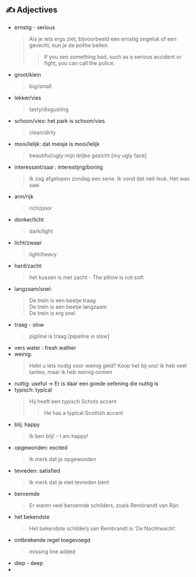 ## :writing_hand: Adjectives

- ernstig - serious 
    > Als je iets ergs ziet, bijvoorbeeld een ernstig ongeluk of een gevecht, kun je de politie bellen.
    >> If you see something bad, such as a serious accident or fight, you can call the police.
    >
- groot/klein
  > big/small
- lekker/vies
  > tasty/disgusting
- schoon/vies: het park is schoon/vies
  > clean/dirty
- mooi/lelijk: dat meisje is mooi/lelijk
  > beautiful/ugly
  > mijn lelijke gezicht [my ugly face]
- interessant/saai : interestijng/boring
  > Ik zag afgelopen zondag een serie. Ik vond dat neit leuk. Het was saai
- arm/rijk
  > rich/poor
- donker/licht
  > dark/light
- licht/zwaar
  > light/heavy
- hard/zacht: 
  > het kussen is niet zacht - The pillow is not soft
- langzaam/snel: 
  > De trein is een beetje traag  
  > De trein is een beetje langzaam  
  > De trein is erg snel  
- traag - slow
  > pijpline is traag [pipeline is slow]
- vers water : fresh wather
- weinig:
  > Hebt u iets nodig voor weinig geld? Koop het bij ons!
  > ik heb veel tantes, maar ik heb weinig oomen
- nuttig: useful -> Er is daar een goede oefening die nuttig is 
- typisch: typical
    > Hij heeft een typisch Schots accent
    >
    >> He has a typical Scottish accent
    >
- blij: happy 
  > Ik ben blij! - I am happy!  
- opgewonden: excited
  > Ik merk dat je opgewonden
- tevreden: satisfied
  > Ik merk dat je niet tevreden bent
- beroemde
    > Er waren veel beroemde schilders, zoals Rembrandt van Rijn.
- het bekendste
    > Het bekendste schilderij van Rembrandt is 'De Nachtwacht'.
- ontbrekende regel toegevoegd
    > missing line added
- diep - deep
- 